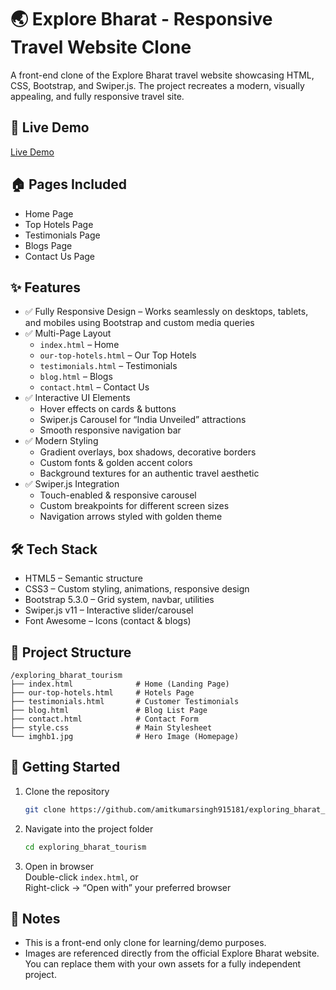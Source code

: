 # 🌏 Explore Bharat - Responsive Travel Website Clone

A front-end clone of the Explore Bharat travel website showcasing HTML, CSS, Bootstrap, and Swiper.js. The project recreates a modern, visually appealing, and fully responsive travel site.

## 🔗 Live Demo
[Live Demo](#) <!-- Replace # with your actual hosted project link, e.g., GitHub Pages, Netlify, or Vercel -->

## 🏠 Pages Included
- Home Page
- Top Hotels Page
- Testimonials Page
- Blogs Page
- Contact Us Page

## ✨ Features
- ✅ Fully Responsive Design – Works seamlessly on desktops, tablets, and mobiles using Bootstrap and custom media queries
- ✅ Multi-Page Layout  
  - `index.html` – Home  
  - `our-top-hotels.html` – Our Top Hotels  
  - `testimonials.html` – Testimonials  
  - `blog.html` – Blogs  
  - `contact.html` – Contact Us
- ✅ Interactive UI Elements  
  - Hover effects on cards & buttons  
  - Swiper.js Carousel for “India Unveiled” attractions  
  - Smooth responsive navigation bar
- ✅ Modern Styling  
  - Gradient overlays, box shadows, decorative borders  
  - Custom fonts & golden accent colors  
  - Background textures for an authentic travel aesthetic
- ✅ Swiper.js Integration  
  - Touch-enabled & responsive carousel  
  - Custom breakpoints for different screen sizes  
  - Navigation arrows styled with golden theme

## 🛠️ Tech Stack
- HTML5 – Semantic structure
- CSS3 – Custom styling, animations, responsive design
- Bootstrap 5.3.0 – Grid system, navbar, utilities
- Swiper.js v11 – Interactive slider/carousel
- Font Awesome – Icons (contact & blogs)

## 📂 Project Structure
```
/exploring_bharat_tourism
├── index.html              # Home (Landing Page)
├── our-top-hotels.html     # Hotels Page
├── testimonials.html       # Customer Testimonials
├── blog.html               # Blog List Page
├── contact.html            # Contact Form
├── style.css               # Main Stylesheet
└── imghb1.jpg              # Hero Image (Homepage)
```

## 🚀 Getting Started

1. Clone the repository
   ```bash
   git clone https://github.com/amitkumarsingh915181/exploring_bharat_tourism.git
   ```
2. Navigate into the project folder
   ```bash
   cd exploring_bharat_tourism
   ```
3. Open in browser  
   Double-click `index.html`, or  
   Right-click → “Open with” your preferred browser

## 📌 Notes

- This is a front-end only clone for learning/demo purposes.
- Images are referenced directly from the official Explore Bharat website.  
  You can replace them with your own assets for a fully independent project.
